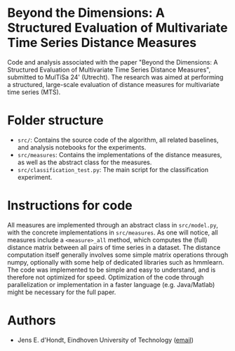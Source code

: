 # Beyond the Dimensions: A Structured Evaluation of Multivariate Time Series Distance Measures
Code and analysis associated with the paper "Beyond the Dimensions: A Structured Evaluation of Multivariate Time Series Distance Measures", submitted to MulTiSa 24' (Utrecht).
The research was aimed at performing a structured, large-scale evaluation of distance measures for multivariate time series (MTS).

# Folder structure
- `src/`: Contains the source code of the algorithm, all related baselines, and analysis notebooks for the experiments.
- `src/measures`: Contains the implementations of the distance measures, as well as the abstract class for the measures.
- `src/classification_test.py`: The main script for the classification experiment.

# Instructions for code
All measures are implemented through an abstract class in `src/model.py`, with the concrete implementations in `src/measures`.
As one will notice, all measures include a `<measure>_all` method, which computes the (full) distance matrix between all pairs of time series in a dataset.
The distance computation itself generally involves some simple matrix operations through numpy, optionally with some help of dedicated libraries such as hmmlearn.
The code was implemented to be simple and easy to understand, and is therefore not optimized for speed.
Optimization of the code through parallelization or implementation in a faster language (e.g. Java/Matlab) might be necessary for the full paper.

# Authors
- Jens E. d'Hondt, Eindhoven University of Technology ([email](mailto:j.e.d.hondt@tue.nl))

